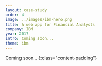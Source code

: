 ```yaml
---
layout: case-study
order: 4
image: ../images/ibm-hero.png
title: A web app for Financial Analysts
company: IBM
year: 2017
intro: Coming soon...
theme: ibm
---
```


Coming soon...
{:class="content-padding"}